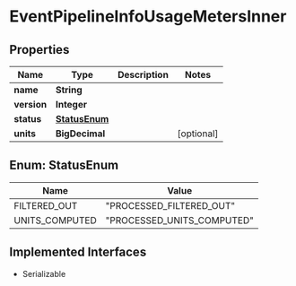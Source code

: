 

# EventPipelineInfoUsageMetersInner


## Properties

| Name | Type | Description | Notes |
|------------ | ------------- | ------------- | -------------|
|**name** | **String** |  |  |
|**version** | **Integer** |  |  |
|**status** | [**StatusEnum**](#StatusEnum) |  |  |
|**units** | **BigDecimal** |  |  [optional] |



## Enum: StatusEnum

| Name | Value |
|---- | -----|
| FILTERED_OUT | &quot;PROCESSED_FILTERED_OUT&quot; |
| UNITS_COMPUTED | &quot;PROCESSED_UNITS_COMPUTED&quot; |


## Implemented Interfaces

* Serializable


